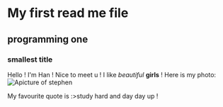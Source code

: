 
# My first read me file 
## programming one
### smallest title 

Hello ! I'm Han ! Nice to meet u ! I like *beautiful* **girls** ! 
Here is my photo:![Apicture of stephen](https://studysmart.studygroup.com/pluginfile.php/763153/mod_label/intro/image.png)

My favourite quote is :>study hard and day day up !
